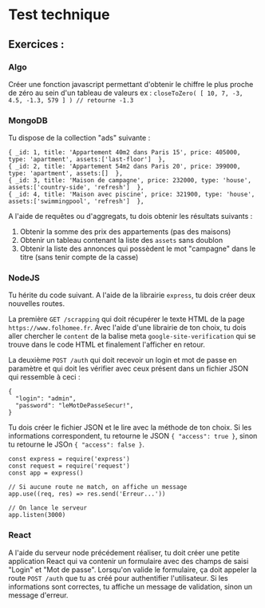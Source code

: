 # Test technique

## Exercices :

### Algo

Créer une fonction javascript permettant d'obtenir le chiffre le plus proche de zéro au sein d'un tableau de valeurs ex : `closeToZero( [ 10, 7, -3, 4.5, -1.3, 579 ] ) // retourne -1.3`

### MongoDB

Tu dispose de la collection "ads" suivante :

```
{ _id: 1, title: 'Appartement 40m2 dans Paris 15', price: 405000, type: 'apartment', assets:['last-floor']  },
{ _id: 2, title: 'Appartement 54m2 dans Paris 20', price: 399000, type: 'apartment', assets:[]  },
{ _id: 3, title: 'Maison de campagne', price: 232000, type: 'house', assets:['country-side', 'refresh']  },
{ _id: 4, title: 'Maison avec piscine', price: 321900, type: 'house', assets:['swimmingpool', 'refresh']  },
```

A l'aide de requêtes ou d'aggregats, tu dois obtenir les résultats suivants :

1. Obtenir la somme des prix des appartements (pas des maisons)
2. Obtenir un tableau contenant la liste des `assets` sans doublon
3. Obtenir la liste des annonces qui possèdent le mot "campagne" dans le titre (sans tenir compte de la casse)

### NodeJS

Tu hérite du code suivant. A l'aide de la librairie `express`, tu dois créer deux nouvelles routes.

La première `GET /scrapping` qui doit récupérer le texte HTML de la page `https://www.folhomee.fr`. Avec l'aide d'une librairie de ton choix, tu dois aller chercher le `content` de la balise meta `google-site-verification` qui se trouve dans le code HTML et finalement l'afficher en retour.

La deuxième `POST /auth` qui doit recevoir un login et mot de passe en paramètre et qui doit les vérifier avec ceux présent dans un fichier JSON qui ressemble à ceci :

```
{
  "login": "admin",
  "password": "leMotDePasseSecur!",
}
```

Tu dois créer le fichier JSON et le lire avec la méthode de ton choix. Si les informations correspondent, tu retourne le JSON `{ "access": true }`, sinon tu retourne le JSOn `{ "access": false }`.

```
const express = require('express')
const request = require('request')
const app = express()

// Si aucune route ne match, on affiche un message
app.use((req, res) => res.send('Erreur...'))

// On lance le serveur
app.listen(3000)
```

### React

A l'aide du serveur node précédement réaliser, tu doit créer une petite application React qui va contenir un formulaire avec des champs de saisi "Login" et "Mot de passe". Lorsqu'on valide le formulaire, ça doit appeler la route `POST /auth` que tu as créé pour authentifier l'utilisateur. Si les informations sont correctes, tu affiche un message de validation, sinon un message d'erreur.

